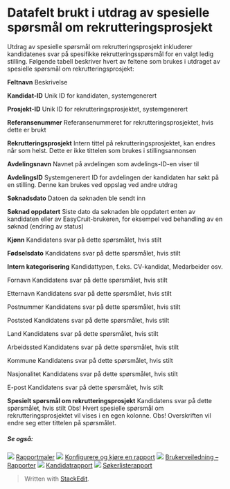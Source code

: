 # Datafelt brukt i utdrag av spesielle spørsmål om rekrutteringsprosjekt

Utdrag av spesielle spørsmål om rekrutteringsprosjekt inkluderer kandidatenes svar på spesifikke rekrutteringsspørsmål for en valgt ledig stilling. Følgende tabell beskriver hvert av feltene som brukes i utdraget av spesielle spørsmål om rekrutteringsprosjekt:

**Feltnavn**
Beskrivelse

**Kandidat-ID**
Unik ID for kandidaten, systemgenerert

**Prosjekt-ID**
Unik ID for rekrutteringsprosjektet, systemgenerert

**Referansenummer**
Referansenummeret for rekrutteringsprosjektet, hvis dette er brukt

**Rekrutteringsprosjekt**
Intern tittel på rekrutteringsprosjektet, kan endres når som helst. Dette er ikke tittelen som brukes i stillingsannonsen

**Avdelingsnavn**
Navnet på avdelingen som avdelings-ID-en viser til

**AvdelingsID**
Systemgenerert ID for avdelingen der kandidaten har søkt på en stilling. Denne kan brukes ved oppslag ved andre utdrag

**Søknadsdato**
Datoen da søknaden ble sendt inn

**Søknad oppdatert**
Siste dato da søknaden ble oppdatert enten av kandidaten eller av EasyCruit-brukeren, for eksempel ved behandling av en søknad (endring av status)

**Kjønn**
Kandidatens svar på dette spørsmålet, hvis stilt

**Fødselsdato**
Kandidatens svar på dette spørsmålet, hvis stilt

**Intern kategorisering**
Kandidattypen, f.eks. CV-kandidat, Medarbeider osv.

Fornavn
Kandidatens svar på dette spørsmålet, hvis stilt

Etternavn
Kandidatens svar på dette spørsmålet, hvis stilt

Postnummer
Kandidatens svar på dette spørsmålet, hvis stilt

Poststed
Kandidatens svar på dette spørsmålet, hvis stilt

Land
Kandidatens svar på dette spørsmålet, hvis stilt

Arbeidssted
Kandidatens svar på dette spørsmålet, hvis stilt

Kommune
Kandidatens svar på dette spørsmålet, hvis stilt

Nasjonalitet
Kandidatens svar på dette spørsmålet, hvis stilt

E-post
Kandidatens svar på dette spørsmålet, hvis stilt

**Spesielt spørsmål om rekrutteringsprosjekt**
Kandidatens svar på dette spørsmålet, hvis stilt
Obs! Hvert  spesielle spørsmål om rekrutteringsprosjektet  vil vises i en egen kolonne.
Obs! Overskriften vil endre seg etter tittelen på spørsmålet.

##### Se også:

![](../Resources/Images/icon-document-link.png)  [Rapportmaler](export_templates.htm)
![](../Resources/Images/icon-document-link.png)  [Konfigurere og kjøre en rapport](configuring_and_running_a_report.htm)
![](../Resources/Images/icon-document-link.png)  [Brukerveiledning – Rapporter](guide_for_users_reports.htm)
![](../Resources/Images/icon-document-link.png)  [Kandidatrapport](candidate_report.htm)
![](../Resources/Images/icon-document-link.png)  [Søkerlisterapport](applicant_list_report.htm)


> Written with [StackEdit](https://stackedit.io/).
<!--stackedit_data:
eyJoaXN0b3J5IjpbMjAwNTgyNTk1MV19
-->